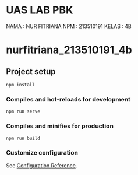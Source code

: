 # UAS LAB PBK
NAMA   : NUR FITRIANA
NPM    : 213510191
KELAS  : 4B

# nurfitriana_213510191_4b

## Project setup
```
npm install
```

### Compiles and hot-reloads for development
```
npm run serve
```

### Compiles and minifies for production
```
npm run build
```

### Customize configuration
See [Configuration Reference](https://cli.vuejs.org/config/).
